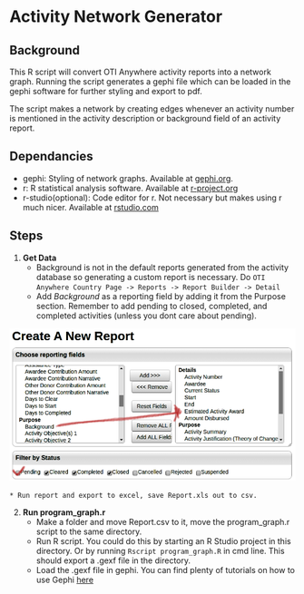 # Activity Network Generator
## Background

This R script will convert OTI Anywhere activity reports into a network graph. Running the script generates a gephi file which can be loaded in the gephi software for further styling and export to pdf.

The script makes a network by creating edges whenever an activity number is mentioned in the activity description or background field of an activity report.

## Dependancies
- gephi: Styling of network graphs. Available at [gephi.org](https://gephi.org/).
- r: R statistical analysis software. Available at [r-project.org](https://www.r-project.org/) 
- r-studio(optional): Code editor for r. Not necessary but makes using r much nicer. Available at [rstudio.com](https://www.rstudio.com) 


## Steps

1. **Get Data** 
	* Background is not in the default reports generated from the activity database so generating a custom report is necessary. Do `OTI Anywhere Country Page -> Reports -> Report Builder -> Detail`
	* Add *Background* as a reporting field by adding it from the Purpose section. Remember to add pending to closed, completed, and completed activities (unless you dont care about pending). 

![report builder](https://raw.githubusercontent.com/otihub/activity_network/master/report-builder.png) 

	* Run report and export to excel, save Report.xls out to csv.  

2. **Run program_graph.r**
	* Make a folder and move Report.csv to it, move the program_graph.r script to the same directory.
	* Run R script. You could do this by starting an R Studio project in this directory. Or by running `Rscript program_graph.R` in cmd line. This should export a .gexf file in the directory.
	* Load the .gexf file in gephi. You can find plenty of tutorials on how to use Gephi [here](https://gephi.org/users/)
   
